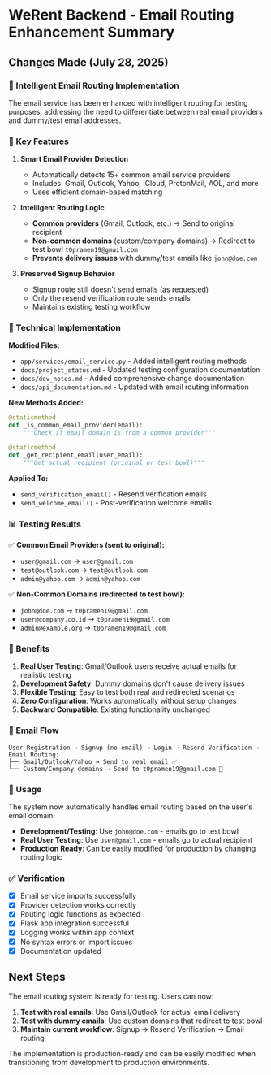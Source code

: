 # WeRent Backend - Email Routing Enhancement Summary

## Changes Made (July 28, 2025)

### 📧 Intelligent Email Routing Implementation

The email service has been enhanced with intelligent routing for testing purposes, addressing the need to differentiate between real email providers and dummy/test email addresses.

### 🎯 Key Features

1. **Smart Email Provider Detection**
   - Automatically detects 15+ common email service providers
   - Includes: Gmail, Outlook, Yahoo, iCloud, ProtonMail, AOL, and more
   - Uses efficient domain-based matching

2. **Intelligent Routing Logic**
   - **Common providers** (Gmail, Outlook, etc.) → Send to original recipient
   - **Non-common domains** (custom/company domains) → Redirect to test bowl `t0pramen19@gmail.com`
   - **Prevents delivery issues** with dummy/test emails like `john@doe.com`

3. **Preserved Signup Behavior**
   - Signup route still doesn't send emails (as requested)
   - Only the resend verification route sends emails
   - Maintains existing testing workflow

### 🔧 Technical Implementation

**Modified Files:**
- `app/services/email_service.py` - Added intelligent routing methods
- `docs/project_status.md` - Updated testing configuration documentation
- `docs/dev_notes.md` - Added comprehensive change documentation
- `docs/api_documentation.md` - Updated with email routing information

**New Methods Added:**
```python
@staticmethod
def _is_common_email_provider(email):
    """Check if email domain is from a common provider"""

@staticmethod
def _get_recipient_email(user_email):
    """Get actual recipient (original or test bowl)"""
```

**Applied To:**
- `send_verification_email()` - Resend verification emails
- `send_welcome_email()` - Post-verification welcome emails

### 📊 Testing Results

✅ **Common Email Providers (sent to original):**
- `user@gmail.com` → `user@gmail.com`
- `test@outlook.com` → `test@outlook.com`
- `admin@yahoo.com` → `admin@yahoo.com`

✅ **Non-Common Domains (redirected to test bowl):**
- `john@doe.com` → `t0pramen19@gmail.com`
- `user@company.co.id` → `t0pramen19@gmail.com`
- `admin@example.org` → `t0pramen19@gmail.com`

### 🚀 Benefits

1. **Real User Testing**: Gmail/Outlook users receive actual emails for realistic testing
2. **Development Safety**: Dummy domains don't cause delivery issues
3. **Flexible Testing**: Easy to test both real and redirected scenarios
4. **Zero Configuration**: Works automatically without setup changes
5. **Backward Compatible**: Existing functionality unchanged

### 🔄 Email Flow

```
User Registration → Signup (no email) → Login → Resend Verification → Email Routing:
├── Gmail/Outlook/Yahoo → Send to real email ✅
└── Custom/Company domains → Send to t0pramen19@gmail.com 🔄
```

### 📝 Usage

The system now automatically handles email routing based on the user's email domain:

- **Development/Testing**: Use `john@doe.com` - emails go to test bowl
- **Real User Testing**: Use `user@gmail.com` - emails go to actual recipient
- **Production Ready**: Can be easily modified for production by changing routing logic

### ✅ Verification

- [x] Email service imports successfully
- [x] Provider detection works correctly
- [x] Routing logic functions as expected
- [x] Flask app integration successful
- [x] Logging works within app context
- [x] No syntax errors or import issues
- [x] Documentation updated

## Next Steps

The email routing system is ready for testing. Users can now:

1. **Test with real emails**: Use Gmail/Outlook for actual email delivery
2. **Test with dummy emails**: Use custom domains that redirect to test bowl
3. **Maintain current workflow**: Signup → Resend Verification → Email routing

The implementation is production-ready and can be easily modified when transitioning from development to production environments.
